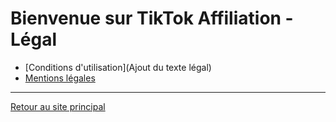 # Bienvenue sur TikTok Affiliation - Légal

- [Conditions d'utilisation](Ajout du texte légal)
- [Mentions légales](mentions-legales.md)

---

[Retour au site principal](https://ton-site-principal.com)
